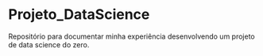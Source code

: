 # Projeto_DataScience
Repositório para documentar minha experiência desenvolvendo um projeto de data science do zero.
